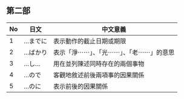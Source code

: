 ## 第二部

No | 日文 | 中文意義
---|-----|---------
1 | …までに | 表示動作的截止日期或期限
2 | …ばかり | 表示「淨⋯⋯」、「光⋯⋯」、「老⋯⋯」的意思
3 | …し… | 用在並列陳述同時存在的兩個事物
4 | …ので | 客觀地敘述前後兩項事的因果關係 
5 | …のに | 表示前後的因果關係
